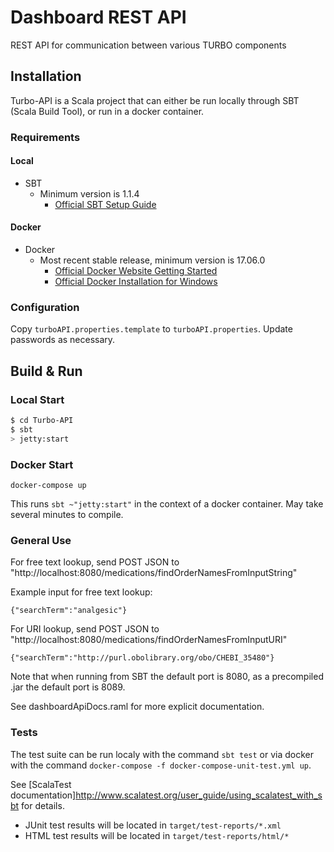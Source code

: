 # Dashboard REST API #

REST API for communication between various TURBO components

## Installation ##
Turbo-API is a Scala project that can either be run locally through SBT (Scala Build Tool), or run in a docker container.

### Requirements ###
#### Local
- SBT 
	- Minimum version is 1.1.4
		- [Official SBT Setup Guide](https://www.scala-sbt.org/release/docs/Setup.html)

#### Docker
- Docker
    - Most recent stable release, minimum version is 17.06.0
      - [Official Docker Website Getting Started](https://docs.docker.com/engine/getstarted/step_one/)
      - [Official Docker Installation for Windows](https://docs.docker.com/docker-for-windows/install/)

### Configuration ###
Copy `turboAPI.properties.template` to `turboAPI.properties`.  Update passwords as necessary.


## Build & Run ##

### Local Start ###
```sh
$ cd Turbo-API
$ sbt
> jetty:start
```

### Docker Start ###
```
docker-compose up
```

This runs `sbt ~"jetty:start"` in the context of a docker container.  May take several minutes to compile.

### General Use ###

For free text lookup, send POST JSON to "http://localhost:8080/medications/findOrderNamesFromInputString"

Example input for free text lookup:

    {"searchTerm":"analgesic"}

For URI lookup, send POST JSON to "http://localhost:8080/medications/findOrderNamesFromInputURI"

    {"searchTerm":"http://purl.obolibrary.org/obo/CHEBI_35480"}

Note that when running from SBT the default port is 8080, as a precompiled .jar the default port is 8089.

See dashboardApiDocs.raml for more explicit documentation.


### Tests ###
The test suite can be run localy with the command `sbt test` or via docker with the command `docker-compose -f docker-compose-unit-test.yml up`.

See [ScalaTest documentation]<http://www.scalatest.org/user_guide/using_scalatest_with_sbt> for details.

- JUnit test results will be located in `target/test-reports/*.xml`
- HTML test results will be located in `target/test-reports/html/*`


